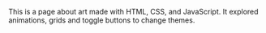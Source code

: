 This is a page about art made with HTML, CSS, 
and JavaScript.
It explored animations, grids and toggle buttons to change themes.
